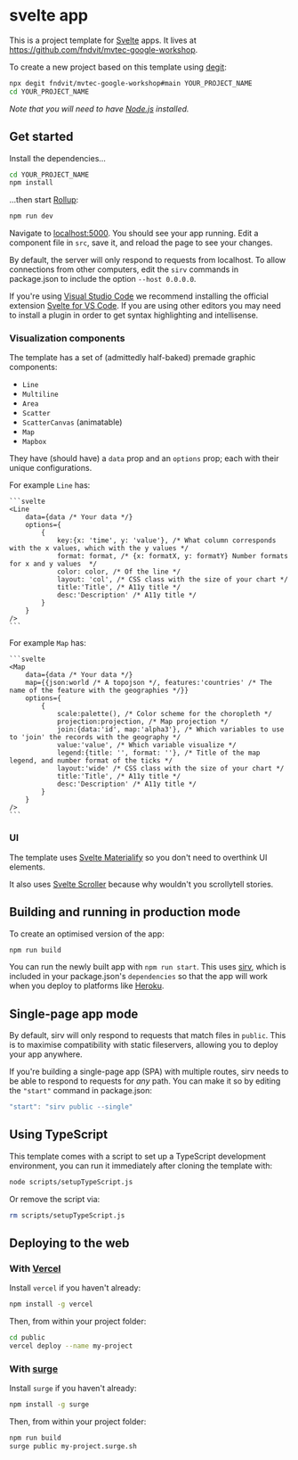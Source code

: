 # svelte app

This is a project template for [Svelte](https://svelte.dev) apps. It lives at https://github.com/fndvit/mvtec-google-workshop.

To create a new project based on this template using [degit](https://github.com/Rich-Harris/degit):

```bash
npx degit fndvit/mvtec-google-workshop#main YOUR_PROJECT_NAME
cd YOUR_PROJECT_NAME
```

*Note that you will need to have [Node.js](https://nodejs.org) installed.*


## Get started

Install the dependencies...

```bash
cd YOUR_PROJECT_NAME
npm install
```

...then start [Rollup](https://rollupjs.org):

```bash
npm run dev
```

Navigate to [localhost:5000](http://localhost:5000). You should see your app running. Edit a component file in `src`, save it, and reload the page to see your changes.

By default, the server will only respond to requests from localhost. To allow connections from other computers, edit the `sirv` commands in package.json to include the option `--host 0.0.0.0`.

If you're using [Visual Studio Code](https://code.visualstudio.com/) we recommend installing the official extension [Svelte for VS Code](https://marketplace.visualstudio.com/items?itemName=svelte.svelte-vscode). If you are using other editors you may need to install a plugin in order to get syntax highlighting and intellisense.

### Visualization components
The template has a set of (admittedly half-baked) premade graphic components:
* `Line`
* `Multiline`
* `Area`
* `Scatter`
* `ScatterCanvas` (animatable)
* `Map`
* `Mapbox`

They have (should have) a `data` prop and an `options` prop; each with their unique configurations.

For example `Line` has:

    ```svelte
    <Line 
		data={data /* Your data */}
		options={
			{
				key:{x: 'time', y: 'value'}, /* What column corresponds with the x values, which with the y values */
				format: format, /* {x: formatX, y: formatY} Number formats for x and y values  */
				color: color, /* Of the line */
				layout: 'col', /* CSS class with the size of your chart */
				title:'Title', /* A11y title */
				desc:'Description' /* A11y title */
			}
		}
	/>
    ```

For example `Map` has:

    ```svelte
    <Map 
		data={data /* Your data */}
		map={{json:world /* A topojson */, features:'countries' /* The name of the feature with the geographies */}}
		options={
			{
				scale:palette(), /* Color scheme for the choropleth */
				projection:projection, /* Map projection */
				join:{data:'id', map:'alpha3'}, /* Which variables to use to 'join' the records with the geography */
				value:'value', /* Which variable visualize */
				legend:{title: '', format: ''}, /* Title of the map legend, and number format of the ticks */
				layout:'wide' /* CSS class with the size of your chart */
                title:'Title', /* A11y title */
				desc:'Description' /* A11y title */
			}
		}
	/>
    ```

### UI
The template uses [Svelte Materialify](https://svelte-materialify.vercel.app/) so you don't need to overthink UI elements.

It also uses [Svelte Scroller](https://github.com/sveltejs/svelte-scroller) because why wouldn't you scrollytell stories.

## Building and running in production mode

To create an optimised version of the app:

```bash
npm run build
```

You can run the newly built app with `npm run start`. This uses [sirv](https://github.com/lukeed/sirv), which is included in your package.json's `dependencies` so that the app will work when you deploy to platforms like [Heroku](https://heroku.com).


## Single-page app mode

By default, sirv will only respond to requests that match files in `public`. This is to maximise compatibility with static fileservers, allowing you to deploy your app anywhere.

If you're building a single-page app (SPA) with multiple routes, sirv needs to be able to respond to requests for *any* path. You can make it so by editing the `"start"` command in package.json:

```js
"start": "sirv public --single"
```

## Using TypeScript

This template comes with a script to set up a TypeScript development environment, you can run it immediately after cloning the template with:

```bash
node scripts/setupTypeScript.js
```

Or remove the script via:

```bash
rm scripts/setupTypeScript.js
```

## Deploying to the web

### With [Vercel](https://vercel.com)

Install `vercel` if you haven't already:

```bash
npm install -g vercel
```

Then, from within your project folder:

```bash
cd public
vercel deploy --name my-project
```

### With [surge](https://surge.sh/)

Install `surge` if you haven't already:

```bash
npm install -g surge
```

Then, from within your project folder:

```bash
npm run build
surge public my-project.surge.sh
```
